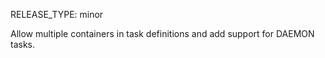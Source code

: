 RELEASE_TYPE: minor 

Allow multiple containers in task definitions and add support for DAEMON tasks.
